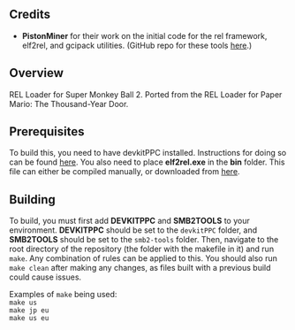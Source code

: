 ## Credits
* **PistonMiner** for their work on the initial code for the rel framework, elf2rel, and gcipack utilities. (GitHub repo for these tools [here](https://github.com/PistonMiner/ttyd-tools).)

## Overview
REL Loader for Super Monkey Ball 2. Ported from the REL Loader for Paper Mario: The Thousand-Year Door.

## Prerequisites
To build this, you need to have devkitPPC installed. Instructions for doing so can be found [here](https://devkitpro.org/wiki/Getting_Started). You also need to place **elf2rel.exe** in the **bin** folder. This file can either be compiled manually, or downloaded from [here](https://github.com/PistonMiner/ttyd-tools/releases/download/v2.7/elf2rel.exe).

## Building
To build, you must first add **DEVKITPPC** and **SMB2TOOLS** to your environment. **DEVKITPPC** should be set to the `devkitPPC` folder, and **SMB2TOOLS** should be set to the `smb2-tools` folder. Then, navigate to the root directory of the repository (the folder with the makefile in it) and run `make`. Any combination of rules can be applied to this. You should also run `make clean` after making any changes, as files built with a previous build could cause issues.  

Examples of `make` being used:  
`make us`  
`make jp eu`  
`make us eu`  
